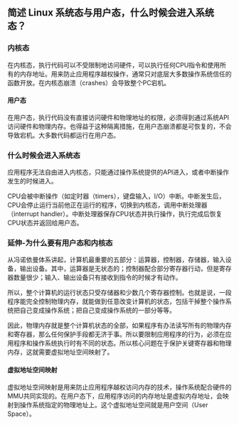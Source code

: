 ## 简述 Linux 系统态与用户态，什么时候会进入系统态？
### 内核态
在内核态，执行代码可以不受限制地访问硬件，可以执行任何CPU指令和使用所有的内存地址。用来防止应用程序越权操作，通常只对底层大多数操作系统信任的函数开放。在内核态崩溃（crashes）会导致整个PC宕机。

#### 用户态
在用户态，执行代码没有直接访问硬件和物理地址的权限，必须得到通过系统API访问硬件和物理内存。也得益于这种隔离措施，在用户态崩溃都是可恢复的，不会导致宕机。大多数代码都运行在用户态。

### 什么时候会进入系统态
应用程序无法自由进入内核态，只能通过操作系统提供的API进入，或者中断操作发生的时候进入。

CPU会被中断操作（如定时器（timers），键盘输入，I/O）中断。中断发生后，CPU会停止运行当前他正在运行的程序，切换到内核态，调用中断处理器（interrupt handler）。中断处理器保存CPU状态并执行操作，执行完成后恢复CPU状态并返回给用户态。

### 延伸-为什么要有用户态和内核态
从冯诺依曼体系讲起，计算机最重要的五部分：运算器，控制器，存储器，输入设备，输出设备。其中，运算器是无状态的；控制器配合部分寄存器行动，但是寄存器数量很少；输入、输出设备只有接收到指令的时候才有动作。

所以，整个计算机的运行状态只受存储器和少数几个寄存器控制。也就是说，一段程序能完全控制物理内存，就能做到任意改变计算机的状态，包括干掉整个操作系统把自己变成操作系统；把自己变成操作系统的一部分等等。

因此，物理内存就是整个计算机状态的全部，如果程序有办法读写所有的物理内存和寄存器，那么任何保护手段都无济于事。所以要限制应用程序的行为，必须在应用程序和操作系统执行时有不同的状态。所以核心问题在于保护关键寄存器和物理内存，这就需要虚拟地址空间映射了。

#### 虚拟地址空间映射
虚拟地址空间映射是用来防止应用程序越权访问内存的技术，操作系统配合硬件的MMU共同实现的。在用户态下，应用程序访问的内存地址是虚拟内存地址，会映射到操作系统指定的物理地址上。这个虚拟地址空间就是用户空间（User Space）。
